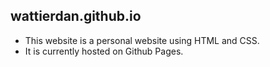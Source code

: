 ## wattierdan.github.io
* This website is a personal website using HTML and CSS. 
* It is currently hosted on Github Pages.
